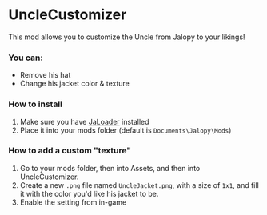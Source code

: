 # UncleCustomizer

This mod allows you to customize the Uncle from Jalopy to your likings!

### You can:
* Remove his hat
* Change his jacket color & texture

### How to install
1. Make sure you have [JaLoader](https://github.com/theLeaxx/JaLoader) installed
2. Place it into your mods folder (default is `Documents\Jalopy\Mods`)

### How to add a custom "texture"
1. Go to your mods folder, then into Assets, and then into UncleCustomizer.
2. Create a new `.png` file named `UncleJacket.png`, with a size of `1x1`, and fill it with the color you'd like his jacket to be.
3. Enable the setting from in-game
